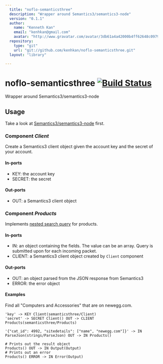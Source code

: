 ```yaml
---
  title: "noflo-semanticsthree"
  description: "Wrapper around Semantics3/semantics3-node"
  version: "0.1.1"
  author: 
    name: "Kenneth Kan"
    email: "kenhkan@gmail.com"
    avatar: "http://www.gravatar.com/avatar/3db61a4a42000b4ff62648c0979e8920?s=23"
  repository: 
    type: "git"
    url: "git://github.com/kenhkan/noflo-semanticsthree.git"
  layout: "library"

---
```

# noflo-semanticsthree [![Build Status](https://secure.travis-ci.org/kenhkan/noflo-semanticsthree.png?branch=master)](http://travis-ci.org/kenhkan/noflo-semanticsthree)

Wrapper around Semantics3/semantics3-node

## Usage

Take a look at
[Semantics3/semantics3-node](https://github.com/Semantics3/semantics3-node)
first.

### Component *Client* ###

Create a Semantics3 client object given the account key and the secret
of your account.

#### In-ports

  * KEY: the account key
  * SECRET: the secret

#### Out-ports

  * OUT: a Semantics3 client object

### Component *Products* ###

Implements [nested search
query](https://github.com/Semantics3/semantics3-node#nested-search-query)
for products.

#### In-ports

  * IN: an object containing the fields. The value can be an array.
    Query is submitted upon for each incoming packet.
  * CLIENT: a Semantics3 client object created by `Client` component

#### Out-ports

  * OUT: an object parsed from the JSON response from Semantics3
  * ERROR: the error object

#### Examples

Find all "Computers and Accessories" that are on newegg.com.

    'key' -> KEY Client(semanticsthree/Client)
    'secret' -> SECRET Client() OUT -> CLIENT Products(semanticsthree/Products)

    '{"cat_id": 4992, "sitedetails": ["name", "newegg.com"]}' -> IN ParseJson(strings/ParseJson) OUT -> IN Products()

    # Prints out the result object
    Products() OUT -> IN Output(Output)
    # Prints out an error
    Products() ERROR -> IN Error(Output)
